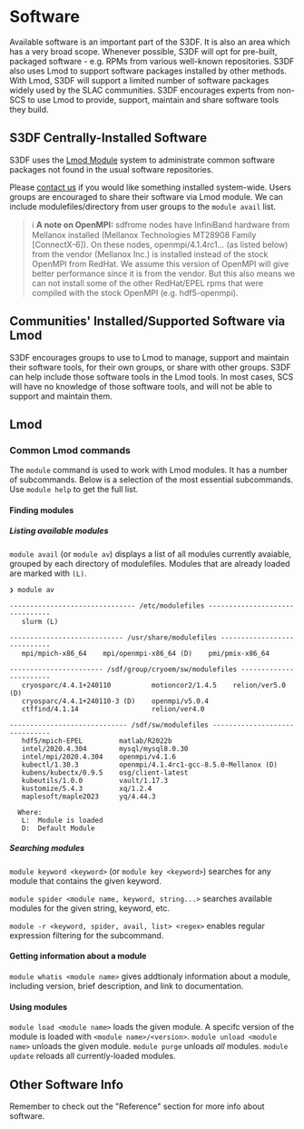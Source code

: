 # Software

Available software is an important part of the S3DF. It is also an area which has a very broad scope. Whenever possible, S3DF will opt for pre-built, packaged software - e.g. RPMs from various well-known repositories. S3DF also uses Lmod to support software packages installed by other methods. With Lmod, S3DF will support a limited number of software packages widely used by the SLAC communities. S3DF encourages experts from non-SCS to use Lmod to provide, support, maintain and share software tools they build.

## S3DF Centrally-Installed Software

S3DF uses the [Lmod Module](https://lmod.readthedocs.io/en/latest/010_user.html) system to administrate common software packages not found in the usual software repositories.

Please [contact us](contact-us.md) if you would like something installed system-wide. Users groups are encouraged to share their software via Lmod module. We can include modulefiles/directory from user groups to the `module avail` list.

> ℹ️ **A note on OpenMPI:** sdfrome nodes have InfiniBand hardware from Mellanox installed (Mellanox Technologies MT28908 Family [ConnectX-6]). On these nodes, openmpi/4.1.4rc1... (as listed below) from the vendor (Mellanox Inc.) is installed instead of the stock OpenMPI from RedHat. We assume this version of OpenMPI will give better performance since it is from the vendor. But this also means we can not install some of the other RedHat/EPEL rpms that were compiled with the stock OpenMPI (e.g. hdf5-openmpi). 

## Communities' Installed/Supported Software via Lmod

S3DF encourages groups to use to Lmod to manage, support and maintain their software tools, for their own groups, or share with other groups. S3DF can help include those software tools in the Lmod tools. In most cases, SCS will have no knowledge of those software tools, and will not be able to support and maintain them.

## Lmod
### Common Lmod commands
The `module` command is used to work with Lmod modules. It has a number of subcommands. Below is a selection of the most essential subcommands. Use `module help` to get the full list.

#### Finding modules
##### Listing available modules
`module avail` (or `module av`) displays a list of all modules currently avaiable, grouped by each directory of modulefiles. Modules that are already loaded are marked with `(L)`.

```
❯ module av

------------------------------- /etc/modulefiles -------------------------------
   slurm (L)

---------------------------- /usr/share/modulefiles ----------------------------
   mpi/mpich-x86_64    mpi/openmpi-x86_64 (D)    pmi/pmix-x86_64

----------------------- /sdf/group/cryoem/sw/modulefiles -----------------------
   cryosparc/4.4.1+240110          motioncor2/1.4.5    relion/ver5.0 (D)
   cryosparc/4.4.1+240110-3 (D)    openmpi/v5.0.4
   ctffind/4.1.14                  relion/ver4.0

----------------------------- /sdf/sw/modulefiles ------------------------------
   hdf5/mpich-EPEL         matlab/R2022b
   intel/2020.4.304        mysql/mysql8.0.30
   intel/mpi/2020.4.304    openmpi/v4.1.6
   kubectl/1.30.3          openmpi/4.1.4rc1-gcc-8.5.0-Mellanox (D)
   kubens/kubectx/0.9.5    osg/client-latest
   kubeutils/1.0.0         vault/1.17.3
   kustomize/5.4.3         xq/1.2.4
   maplesoft/maple2023     yq/4.44.3

  Where:
   L:  Module is loaded
   D:  Default Module
```
##### Searching modules
`module keyword <keyword>` (or `module key <keyword>`) searches for any module that contains the given keyword.

`module spider <module name, keyword, string...>` searches available modules for the given string, keyword, etc.

`module -r <keyword, spider, avail, list> <regex>` enables regular expression filtering for the subcommand.

#### Getting information about a module
`module whatis <module name>` gives addtionaly information about a module, including version, brief description, and link to documentation.

#### Using modules
`module load <module name>` loads the given module. A specifc version of the module is loaded with `<module name>/<version>`.
`module unload <module name>` unloads the given module.
`module purge` unloads *all* modules.
`module update` reloads all currently-loaded modules.

## Other Software Info

Remember to check out the "Reference" section for more info about software.
